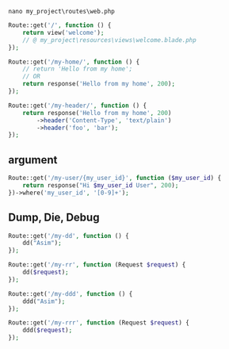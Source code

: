 `nano my_project\routes\web.php`

```php
Route::get('/', function () {
    return view('welcome');
    // @ my_project\resources\views\welcome.blade.php
});

Route::get('/my-home/', function () {
    // return 'Hello from my home';
    // OR
    return response('Hello from my home', 200);
});

Route::get('/my-header/', function () {
    return response('Hello from my home', 200)
        ->header('Content-Type', 'text/plain')
        ->header('foo', 'bar');
});
```

## argument

```php
Route::get('/my-user/{my_user_id}', function ($my_user_id) {
    return response("Hi $my_user_id User", 200);
})->where('my_user_id', '[0-9]+');
```

## Dump, Die, Debug

```php
Route::get('/my-dd', function () {
    dd("Asim");
});

Route::get('/my-rr', function (Request $request) {
    dd($request);
});

Route::get('/my-ddd', function () {
    ddd("Asim");
});

Route::get('/my-rrr', function (Request $request) {
    ddd($request);
});
```

##

```php

```

##

```php

```

##

```php

```

##

```php

```

##

```php

```

##

```php

```
